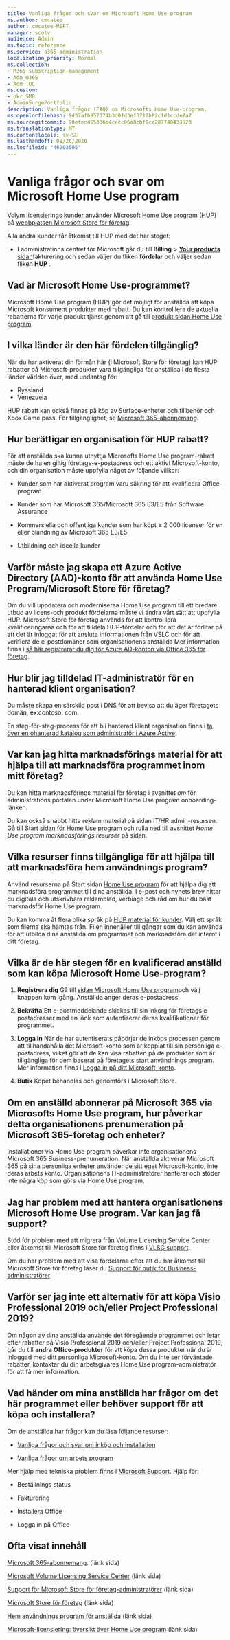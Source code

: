 ```yaml
---
title: Vanliga frågor och svar om Microsoft Home Use program
ms.author: cmcatee
author: cmcatee-MSFT
manager: scotv
audience: Admin
ms.topic: reference
ms.service: o365-administration
localization_priority: Normal
ms.collection:
- M365-subscription-management
- Adm_O365
- Adm_TOC
ms.custom:
- okr_SMB
- AdminSurgePortfolio
description: Vanliga frågor (FAQ) om Microsofts Home Use-program.
ms.openlocfilehash: 9d37afb952374b3d01d3ef3212b82cfd1ccde7a7
ms.sourcegitcommit: 90efec455336b4cecc06a8cbf0ce287740433523
ms.translationtype: MT
ms.contentlocale: sv-SE
ms.lasthandoff: 08/26/2020
ms.locfileid: "46903505"
---
```

# <a name="microsoft-home-use-program-frequently-asked-questions-faq"></a>Vanliga frågor och svar om Microsoft Home Use program

Volym licensierings kunder använder Microsoft Home Use program (HUP) på [webbplatsen Microsoft Store för företag](https://go.microsoft.com/fwlink/?linkid=2139192). 

Alla andra kunder får åtkomst till HUP med det här steget:

- I administrations centret för Microsoft går du till **Billing**  >  [**Your products** sidan](https://go.microsoft.com/fwlink/p/?linkid=842054)fakturering och sedan väljer du fliken **fördelar** och väljer sedan fliken **HUP** .

## <a name="what-is-the-microsoft-home-use-program"></a>Vad är Microsoft Home Use-programmet?

Microsoft Home Use program (HUP) gör det möjligt för anställda att köpa Microsoft konsument produkter med rabatt. Du kan kontrol lera de aktuella rabatterna för varje produkt tjänst genom att gå till [produkt sidan Home Use program](https://www.microsoft.com/home-use-program).

## <a name="in-which-countries-is-this-benefit-available"></a>I vilka länder är den här fördelen tillgänglig?

När du har aktiverat din förmån här (i Microsoft Store för företag) kan HUP rabatter på Microsoft-produkter vara tillgängliga för anställda i de flesta länder världen över, med undantag för:

- Ryssland
- Venezuela

HUP rabatt kan också finnas på köp av Surface-enheter och tillbehör och Xbox Game pass. För tillgänglighet, se [Microsoft 365-abonnemang](https://go.microsoft.com/fwlink/p/linkid=2139192).

## <a name="how-does-an-organization-qualify-for-hup-discounts"></a>Hur berättigar en organisation för HUP rabatt?

För att anställda ska kunna utnyttja Microsofts Home Use program-rabatt måste de ha en giltig företags-e-postadress och ett aktivt Microsoft-konto, och din organisation måste uppfylla något av följande villkor:

- Kunder som har aktiverat program varu säkring för att kvalificera Office-program 

- Kunder som har Microsoft 365/Microsoft 365 E3/E5 från Software Assurance

- Kommersiella och offentliga kunder som har köpt ≥ 2 000 licenser för en eller blandning av Microsoft 365 E3/E5

- Utbildning och ideella kunder

## <a name="why-do-i-have-to-create-an-azure-active-directory-aad-account-to-use-the-home-use-program-microsoft-store-for-business"></a>Varför måste jag skapa ett Azure Active Directory (AAD)-konto för att använda Home Use Program/Microsoft Store för företag?

Om du vill uppdatera och moderniseraa Home Use program till ett bredare utbud av licens-och produkt fördelarna måste vi ändra vårt sätt att uppfylla HUP. Microsoft Store för företag används för att kontrol lera kvalificeringarna och för att tilldela HUP-fördelar och för att det är förlitar på att det är inloggat för att ansluta informationen från VSLC och för att verifiera de e-postdomäner som organisationens anställda Mer information finns i [så här registrerar du dig för Azure AD-konton via Office 365 för företag](https://docs.microsoft.com/microsoft-store/sign-up-microsoft-store-for-business#o365-welcome).

## <a name="how-do-i-become-the-assigned-it-admin-of-a-managed-tenant"></a>Hur blir jag tilldelad IT-administratör för en hanterad klient organisation?

Du måste skapa en särskild post i DNS för att bevisa att du äger företagets domän, ex:contoso. com.

En steg-för-steg-process för att bli hanterad klient organisation finns i [ta över en ohanterad katalog som administratör i Azure Active](https://docs.microsoft.com/azure/active-directory/users-groups-roles/domains-admin-takeover).

## <a name="where-can-i-find-marketing-materials-to-help-promote-the-program-within-my-company"></a>Var kan jag hitta marknadsförings material för att hjälpa till att marknadsföra programmet inom mitt företag?

Du kan hitta marknadsförings material för företag i avsnittet _om_ för administrations portalen under Microsoft Home Use program onboarding-länken.

Du kan också snabbt hitta reklam material på sidan IT/HR admin-resursen. Gå till Start [sidan för Home Use program](https://www.microsoft.com/home-use-program/resources) och rulla ned till avsnittet _Home Use program marknadsförings resurser_ på sidan.

## <a name="what-resources-are-available-to-help-promote-the-home-use-program-benefit-to-employees"></a>Vilka resurser finns tillgängliga för att hjälpa till att marknadsföra hem användnings program?

Använd resurserna på Start sidan [Home Use program](https://www.microsoft.com/home-use-program/resources) för att hjälpa dig att marknadsföra programmet till dina anställda. I e-post och nyhets brev hittar du digitala och utskrivbara reklamblad, verbiage och råd om hur du bäst marknadsför Home Use program.

Du kan komma åt flera olika språk på [HUP material för kunder](https://microsofteur.sharepoint.com/teams/HUPMaterial). Välj ett språk som filerna ska hämtas från. Filen innehåller till gångar som du kan använda för att utbilda dina anställda om programmet och marknadsföra det internt i ditt företag.

## <a name="what-are-the-steps-for-an-eligible-employee-to-make-a-microsoft-home-use-program-purchase"></a>Vilka är de här stegen för en kvalificerad anställd som kan köpa Microsoft Home Use-program?

1. **Registrera dig** Gå till [sidan Microsoft Home Use program](https://www.microsoft.com/home-use-program)och välj knappen kom igång. Anställda anger deras e-postadress.

2. **Bekräfta**  Ett e-postmeddelande skickas till sin inkorg för företags e-postadresser med en länk som autentiserar deras kvalifikationer för programmet.

3. **Logga in** När de har autentiserats påbörjar de inköps processen genom att tillhandahålla det Microsoft-konto som är kopplat till sin personliga e-postadress, vilket gör att de kan visa rabatten på de produkter som är tillgängliga för dem baserat på företagets start användnings program. Mer information finns i [Logga in på ditt Microsoft-konto](https://support.microsoft.com/help/4028195/microsoft-account-sign-in).

4. **Butik** Köpet behandlas och genomförs i Microsoft Store.

## <a name="if-an-employee-subscribes-to-microsoft-365-through-the-microsoft-home-use-program-how-does-this-impact-our-organizations-microsoft-365-business-subscription-and-device-limit"></a>Om en anställd abonnerar på Microsoft 365 via Microsofts Home Use program, hur påverkar detta organisationens prenumeration på Microsoft 365-företag och enheter?

Installationer via Home Use program påverkar inte organisationens Microsoft 365 Business-prenumeration. När anställda aktiverar Microsoft 365 på sina personliga enheter använder de sitt eget Microsoft-konto, inte deras arbets konto. Organisationens IT-administratörer hanterar och stöder inte några köp som görs via Home Use program.

## <a name="im-having-trouble-managing-my-organizations-microsoft-home-use-program-benefit-where-can-i-get-support"></a>Jag har problem med att hantera organisationens Microsoft Home Use program. Var kan jag få support?

Stöd för problem med att migrera från Volume Licensing Service Center eller åtkomst till Microsoft Store för företag finns i [VLSC support](https://www.microsoft.com/Licensing/servicecenter/default.aspx?wa=wsignin1.0).

Om du har problem med att visa fördelarna efter att du har åtkomst till Microsoft Store för företag läser du [Support för butik för Business-administratörer](https://docs.microsoft.com/microsoft-store/)

## <a name="why-am-i-not-seeing-an-option-to-purchase-visio-professional-2019-andor-project-professional-2019"></a>Varför ser jag inte ett alternativ för att köpa Visio Professional 2019 och/eller Project Professional 2019?

Om någon av dina anställda använde det föregående programmet och letar efter rabatter på Visio Professional 2019 och/eller Project Professional 2019, går du till **andra Office-produkter** för att köpa dessa produkter när du är inloggad med ditt personliga Microsoft-konto. Om du inte ser förväntade rabatter, kontaktar du din arbetsgivares Home Use program-administratör för att få mer information.

## <a name="what-if-my-employees-have-questions-about-this-program-or-need-support-with-purchasing-and-installation"></a>Vad händer om mina anställda har frågor om det här programmet eller behöver support för att köpa och installera?

Om de anställda har frågor kan du läsa följande resurser:

- [Vanliga frågor och svar om inköp och installation](https://products.office.com/microsoft-office-for-home-and-school-faq)

- [Vanliga frågor om arbets program](https://www.microsoft.com/home-use-program/frequently-asked-questions)

 Mer hjälp med tekniska problem finns i [Microsoft Support](https://support.microsoft.com/). Hjälp för:

- Beställnings status

- Fakturering

- Installera Office

- Logga in på Office

## <a name="frequently-viewed-content"></a>Ofta visat innehåll

[Microsoft 365-abonnemang](https://www.microsoft.com/home-use-program/). (länk sida)

[Microsoft Volume Licensing Service Center](https://www.microsoft.com/Licensing/servicecenter/default.aspx?wa=wsignin1.0) (länk sida)

[Support för Microsoft Store för företag-administratörer](https://docs.microsoft.com/microsoft-store/) (länk sida)

[Microsoft Store för företag](https://go.microsoft.com/fwlink/?linkid=2139192) (länk sida)

[Hem användnings program för anställda](https://www.microsoft.com/home-use-program) (länk sida)

[Microsoft-licensiering: översikt över Home Use program](https://www.microsoft.com/licensing/licensing-programs/software-assurance-by-benefits?activetab=software-assurance-by-benefits-tab:primaryr4) (länk sida)